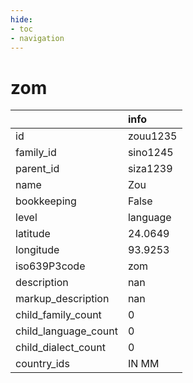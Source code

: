 ```yaml
---
hide:
- toc
- navigation
---
```

# zom
|                      | info     |
|:---------------------|:---------|
| id                   | zouu1235 |
| family_id            | sino1245 |
| parent_id            | siza1239 |
| name                 | Zou      |
| bookkeeping          | False    |
| level                | language |
| latitude             | 24.0649  |
| longitude            | 93.9253  |
| iso639P3code         | zom      |
| description          | nan      |
| markup_description   | nan      |
| child_family_count   | 0        |
| child_language_count | 0        |
| child_dialect_count  | 0        |
| country_ids          | IN MM    |